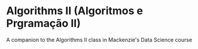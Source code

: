 # Algorithms II (Algoritmos e Prgramação II)

A companion to the Algorithms II class in Mackenzie's Data Science course
